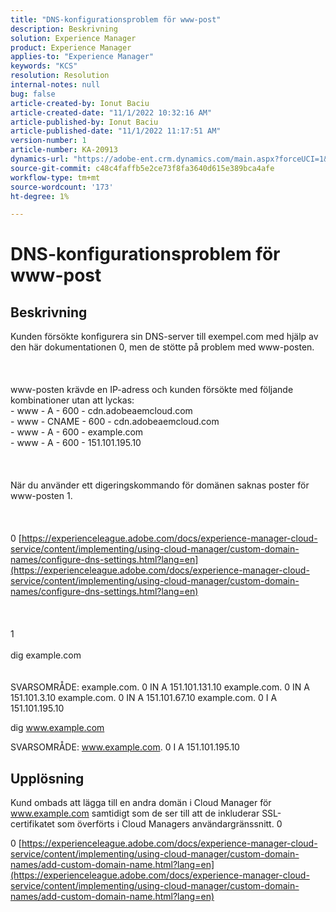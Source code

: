```yaml
---
title: "DNS-konfigurationsproblem för www-post"
description: Beskrivning
solution: Experience Manager
product: Experience Manager
applies-to: "Experience Manager"
keywords: "KCS"
resolution: Resolution
internal-notes: null
bug: false
article-created-by: Ionut Baciu
article-created-date: "11/1/2022 10:32:16 AM"
article-published-by: Ionut Baciu
article-published-date: "11/1/2022 11:17:51 AM"
version-number: 1
article-number: KA-20913
dynamics-url: "https://adobe-ent.crm.dynamics.com/main.aspx?forceUCI=1&pagetype=entityrecord&etn=knowledgearticle&id=6da4df6f-d059-ed11-9561-6045bd006e5a"
source-git-commit: c48c4faffb5e2ce73f8fa3640d615e389bca4afe
workflow-type: tm+mt
source-wordcount: '173'
ht-degree: 1%

---
```


# DNS-konfigurationsproblem för www-post

## Beskrivning

Kunden försökte konfigurera sin DNS-server till exempel.com med hjälp av den här dokumentationen 0, men de stötte på problem med www-posten.<br><br> <br><br>www-posten krävde en IP-adress och kunden försökte med följande kombinationer utan att lyckas:
<br>- www - A - 600 - cdn.adobeaemcloud.com
<br>- www - CNAME - 600 - cdn.adobeaemcloud.com
<br>- www - A - 600 - example.com
<br>- www - A - 600 - 151.101.195.10<br><br> <br><br>När du använder ett digeringskommando för domänen saknas poster för www-posten 1.<br><br> <br><br>0 [https://experienceleague.adobe.com/docs/experience-manager-cloud-service/content/implementing/using-cloud-manager/custom-domain-names/configure-dns-settings.html?lang=en](https://experienceleague.adobe.com/docs/experience-manager-cloud-service/content/implementing/using-cloud-manager/custom-domain-names/configure-dns-settings.html?lang=en)<br><br> <br><br>1 <br><br>dig example.com<br><br><br>
SVARSOMRÅDE: example.com. 0 IN A 151.101.131.10 example.com. 0 IN A 151.101.3.10 example.com. 0 IN A 151.101.67.10 example.com. 0 I A 151.101.195.10



dig www.example.com

SVARSOMRÅDE: www.example.com. 0 I A 151.101.195.10


## Upplösning


Kund ombads att lägga till en andra domän i Cloud Manager för www.example.com samtidigt som de ser till att de inkluderar SSL-certifikatet som överförts i Cloud Managers användargränssnitt. 0

0 [https://experienceleague.adobe.com/docs/experience-manager-cloud-service/content/implementing/using-cloud-manager/custom-domain-names/add-custom-domain-name.html?lang=en](https://experienceleague.adobe.com/docs/experience-manager-cloud-service/content/implementing/using-cloud-manager/custom-domain-names/add-custom-domain-name.html?lang=en)
